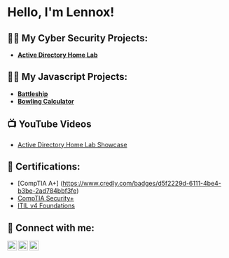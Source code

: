 <h1>Hello, I'm Lennox! <br/>
<h2>👨‍💻 My Cyber Security Projects:</h2>

- <b>[Active Directory Home Lab](https://github.com/LennoxCrockett/ActiveDirectoryLab)</b> 

<h2>👨‍💻 My Javascript Projects:</h2>

- <b>[Battleship](https://github.com/LennoxCrockett/Battleship-Game)</b> 
- <b>[Bowling Calculator](https://github.com/LennoxCrockett/Bowling-Calculator)</b> 


<h2>📺 YouTube Videos</h2>

- [Active Directory Home Lab Showcase](https://www.youtube.com/channel/UCPVCO_tl4mvIWll8l9GqYYA/featured)

<h2> 📝 Certifications: </h2>

- [CompTIA A+] (https://www.credly.com/badges/d5f2229d-6111-4be4-b3be-2ad784bbf3fe)
- [CompTIA Security+](https://www.credly.com/badges/75b9085d-af11-4e6f-a3d3-0a95057495ce/public_url)
- [ITIL v4 Foundations](https://www.linkedin.com/feed/update/urn:li:activity:7005931747901095937/) 

<h2> 🤳 Connect with me:</h2>

[<img align="left" alt="LennoxCrockett | YouTube" width="22px" src="https://cdn.jsdelivr.net/npm/simple-icons@v3/icons/youtube.svg" />][youtube]
[<img align="left" alt="LennoxCrockett | Twitter" width="22px" src="https://cdn.jsdelivr.net/npm/simple-icons@v3/icons/twitter.svg" />][twitter]
[<img align="left" alt="LennoxCrockett | LinkedIn" width="22px" src="https://cdn.jsdelivr.net/npm/simple-icons@v3/icons/linkedin.svg" />][linkedin]

[twitter]: https://twitter.com/CrockettLennox
[youtube]: https://www.youtube.com/channel/UCPVCO_tl4mvIWll8l9GqYYA/featured
[linkedin]: linkedin.com/in/lennox-crockett-412565171
